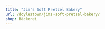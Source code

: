```yaml
---
title: "Jim's Soft Pretzel Bakery"
url: /doylestown/jims-soft-pretzel-bakery/
shop: Bäckerei
---
```

